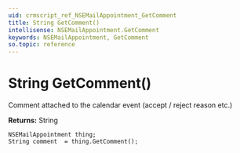 ```yaml
---
uid: crmscript_ref_NSEMailAppointment_GetComment
title: String GetComment()
intellisense: NSEMailAppointment.GetComment
keywords: NSEMailAppointment, GetComment
so.topic: reference
---
```


# String GetComment()

Comment attached to the calendar event (accept / reject reason etc.)

**Returns:** String

```crmscript
NSEMailAppointment thing;
String comment  = thing.GetComment();
```

